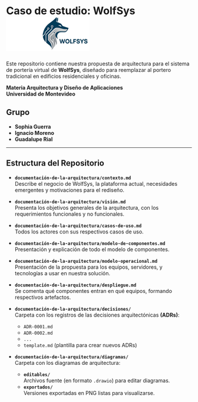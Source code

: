
# Caso de estudio: WolfSys ‎ ‎ ‎ ‎ ‎ ‎ ‎‎ ‎ ‎ ‎‎ ‎ ‎ ‎  ‎ ‎ ‎ ‎ ‎  ![WolfSys Logo](logo.png)
Este repositorio contiene nuestra propuesta de arquitectura para el sistema de portería virtual de **WolfSys**, diseñado para reemplazar al portero tradicional en edificios residenciales y oficinas. 

**Materia Arquitectura y Diseño de Aplicaciones**  
**Universidad de Montevideo**
## Grupo

- **Sophia Guerra**  
- **Ignacio Moreno**  
- **Guadalupe Rial** 
---

## Estructura del Repositorio

- **`documentación-de-la-arquitectura/contexto.md`**  
  Describe el negocio de WolfSys, la plataforma actual, necesidades emergentes y motivaciones para el rediseño.

- **`documentación-de-la-arquitectura/visión.md`**  
  Presenta los objetivos generales de la arquitectura, con los requerimientos funcionales y no funcionales.

- **`documentación-de-la-arquitectura/casos-de-uso.md`**  
  Todos los actores con sus respectivos casos de uso.

- **`documentación-de-la-arquitectura/modelo-de-componentes.md`**  
  Presentación y explicación de todo el modelo de componentes.

- **`documentación-de-la-arquitectura/modelo-operacional.md`**  
  Presentación de la propuesta para los equipos, servidores, y tecnologías a usar en nuestra solución.

- **`documentación-de-la-arquitectura/despliegue.md`**  
  Se comenta qué componentes entran en qué equipos, formando respectivos artefactos.

- **`documentación-de-la-arquitectura/decisiones/`**  
  Carpeta con los registros de las decisiones arquitectónicas **(ADRs)**:
  - `ADR-0001.md`  
  - `ADR-0002.md`
  - `...`
  - `template.md` (plantilla para crear nuevos ADRs)

- **`documentación-de-la-arquitectura/diagramas/`**  
  Carpeta con los diagramas de arquitectura:
  - **`editables/`**  
    Archivos fuente (en formato `.drawio`) para editar diagramas.  
  - **`exportados/`**  
    Versiones exportadas en PNG listas para visualizarse.
